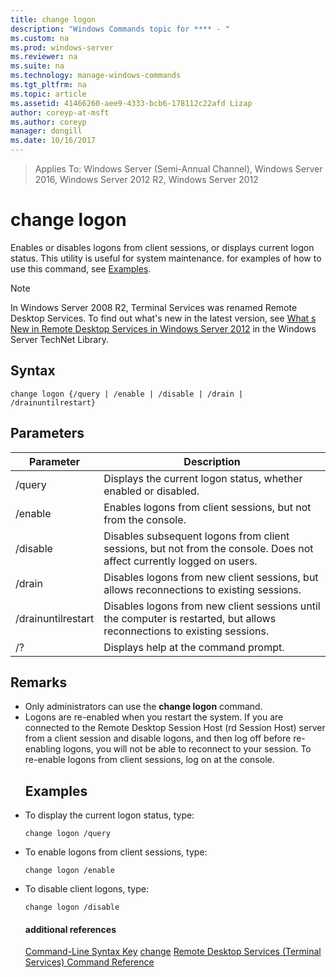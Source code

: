 ```yaml
---
title: change logon
description: "Windows Commands topic for **** - "
ms.custom: na
ms.prod: windows-server
ms.reviewer: na
ms.suite: na
ms.technology: manage-windows-commands
ms.tgt_pltfrm: na
ms.topic: article
ms.assetid: 41466260-aee9-4333-bcb6-178112c22afd Lizap
author: coreyp-at-msft
ms.author: coreyp
manager: dongill
ms.date: 10/16/2017
---
```


>Applies To: Windows Server (Semi-Annual Channel), Windows Server 2016, Windows Server 2012 R2, Windows Server 2012

# change logon
Enables or disables logons from client sessions, or displays current logon status.
This utility is useful for system maintenance.
for examples of how to use this command, see [Examples](#BKMK_examples).
> [!NOTE]
> In Windows Server 2008 R2, Terminal Services was renamed Remote Desktop Services. To find out what's new in the latest version, see [What s New in Remote Desktop Services in Windows Server 2012](https://technet.microsoft.com/library/hh831527) in the Windows Server TechNet Library.
> ## Syntax
> ```
> change logon {/query | /enable | /disable | /drain | /drainuntilrestart}
> ```
> ## Parameters
> 
> |     Parameter      |                                                       Description                                                        |
> |--------------------|--------------------------------------------------------------------------------------------------------------------------|
> |       /query       |                             Displays the current logon status, whether enabled or disabled.                              |
> |      /enable       |                              Enables logons from client sessions, but not from the console.                              |
> |      /disable      |  Disables subsequent logons from client sessions, but not from the console. Does not affect currently logged on users.   |
> |       /drain       |                 Disables logons from new client sessions, but allows reconnections to existing sessions.                 |
> | /drainuntilrestart | Disables logons from new client sessions until the computer is restarted, but allows reconnections to existing sessions. |
> |         /?         |                                           Displays help at the command prompt.                                           |
> 
> ## Remarks
> - Only administrators can use the **change logon** command.
> - Logons are re-enabled when you restart the system. If you are connected to the Remote Desktop Session Host (rd Session Host) server from a client session and disable logons, and then log off before re-enabling logons, you will not be able to reconnect to your session. To re-enable logons from client sessions, log on at the console.
>   ## <a name="BKMK_examples"></a>Examples
> - To display the current logon status, type:
>   ```
>   change logon /query
>   ```
> - To enable logons from client sessions, type:
>   ```
>   change logon /enable
>   ```
> - To disable client logons, type:
>   ```
>   change logon /disable
>   ```
>   #### additional references
>   [Command-Line Syntax Key](command-line-syntax-key.md)
>   [change](change.md)
>   [Remote Desktop Services &#40;Terminal Services&#41; Command Reference](remote-desktop-services-terminal-services-command-reference.md)

